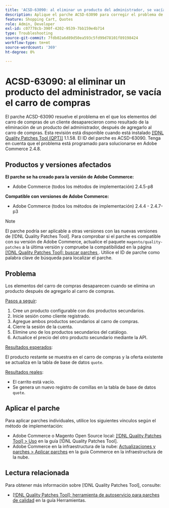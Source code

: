 ```yaml
---
title: 'ACSD-63090: al eliminar un producto del administrador, se vacía el carro de compras'
description: Aplique el parche ACSD-63090 para corregir el problema de Adobe Commerce en el que los elementos del carro de compras de un cliente desaparecieron como resultado de la eliminación de un producto después de agregarlo al carro de compras.
feature: Shopping Cart, Quotes
role: Admin, Developer
exl-id: c07778cb-390f-4202-9539-7bb159e4b714
type: Troubleshooting
source-git-commit: 7fdb02a6d89d50ea593c5fd99d78101f89198424
workflow-type: tm+mt
source-wordcount: '369'
ht-degree: 0%

---
```


# ACSD-63090: al eliminar un producto del administrador, se vacía el carro de compras

El parche ACSD-63090 resuelve el problema en el que los elementos del carro de compras de un cliente desaparecieron como resultado de la eliminación de un producto del administrador, después de agregarlo al carro de compras. Esta revisión está disponible cuando está instalado [[!DNL Quality Patches Tool (QPT)]](/help/tools/quality-patches-tool/quality-patches-tool-to-self-serve-quality-patches.md) 1.1.58. El ID del parche es ACSD-63090. Tenga en cuenta que el problema está programado para solucionarse en Adobe Commerce 2.4.8.

## Productos y versiones afectados

**El parche se ha creado para la versión de Adobe Commerce:**

* Adobe Commerce (todos los métodos de implementación) 2.4.5-p8

**Compatible con versiones de Adobe Commerce:**

* Adobe Commerce (todos los métodos de implementación) 2.4.4 - 2.4.7-p3

>[!NOTE]
>
>El parche podría ser aplicable a otras versiones con las nuevas versiones de [!DNL Quality Patches Tool]. Para comprobar si el parche es compatible con su versión de Adobe Commerce, actualice el paquete `magento/quality-patches` a la última versión y compruebe la compatibilidad en la página [[!DNL Quality Patches Tool]: buscar parches ](https://experienceleague.adobe.com/tools/commerce-quality-patches/index.html?lang=es). Utilice el ID de parche como palabra clave de búsqueda para localizar el parche.

## Problema

Los elementos del carro de compras desaparecen cuando se elimina un producto después de agregarlo al carro de compras.

<u>Pasos a seguir</u>:

1. Cree un producto configurable con dos productos secundarios.
1. Inicie sesión como cliente registrado.
1. Agregue ambos productos secundarios al carro de compras.
1. Cierre la sesión de la cuenta.
1. Elimine uno de los productos secundarios del catálogo.
1. Actualice el precio del otro producto secundario mediante la API.

<u>Resultados esperados</u>:

El producto restante se muestra en el carro de compras y la oferta existente se actualiza en la tabla de base de datos `quote`.

<u>Resultados reales</u>:

* El carrito está vacío.
* Se genera un nuevo registro de comillas en la tabla de base de datos `quote`.

## Aplicar el parche

Para aplicar parches individuales, utilice los siguientes vínculos según el método de implementación:

* Adobe Commerce o Magento Open Source local: [[!DNL Quality Patches Tool] > Uso](/help/tools/quality-patches-tool/usage.md) en la guía [!DNL Quality Patches Tool].
* Adobe Commerce en la infraestructura de la nube: [Actualizaciones y parches > Aplicar parches](https://experienceleague.adobe.com/docs/commerce-cloud-service/user-guide/develop/upgrade/apply-patches.html?lang=es) en la guía Commerce en la infraestructura de la nube.

## Lectura relacionada

Para obtener más información sobre [!DNL Quality Patches Tool], consulte:

* [[!DNL Quality Patches Tool]: herramienta de autoservicio para parches de calidad](/help/tools/quality-patches-tool/quality-patches-tool-to-self-serve-quality-patches.md) en la guía Herramientas.
